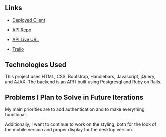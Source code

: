## Links

* [Deployed Client](https://rivermagnetic.github.io/client-just-add-water/)

* [API Repo](https://github.com/RiverMagnetic/api-rails-just-add-water)

* [API Live URL](https://api-rails-just-add-water.herokuapp.com/)

* [Trello](https://trello.com/b/SyRpniLn)


## Technologies Used

This project uses HTML, CSS, Bootstrap, Handlebars, Javascript, jQuery, and AJAX. The backend is an API I built using Postgresql and Ruby on Rails.


## Problems I Plan to Solve in Future Iterations

My main priorities are to add authentication and to make everything functional.

Additionally, I want to continue to work on the styling, both for the look of the mobile version and proper display for the desktop version.